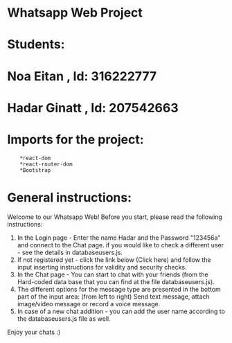 # Whatsapp Web Project

# Students:
  # Noa Eitan , Id: 316222777
  # Hadar Ginatt , Id: 207542663
  
  
   # Imports for the project:
        *react-dom
        *react-router-dom
        *Bootstrap
        
   # General instructions:
   
   Welcome to our Whatsapp Web!
   Before you start, please read the following instructions:
   
   1. In the Login page - Enter the name Hadar and the Password "123456a" and connect to the Chat page.
      if you would like to check a different user -  see the details in  databaseusers.js.
   2. If not registered yet - click the link below (Click here) and follow the input inserting instructions for validity and security checks.
   3. In the Chat page - You can start to chat with your friends (from the Hard-coded data base that you can find at the file databaseusers.js).
   4. The different options for the message type are presented in the bottom part of the input area:
      (from left to right) Send text message, attach image/video message or record a voice message.
   5. In case of a new chat addition - you can add the user name according to the databaseusers.js file as well.
   
   
   Enjoy your chats :)
   
   
       
  
  
